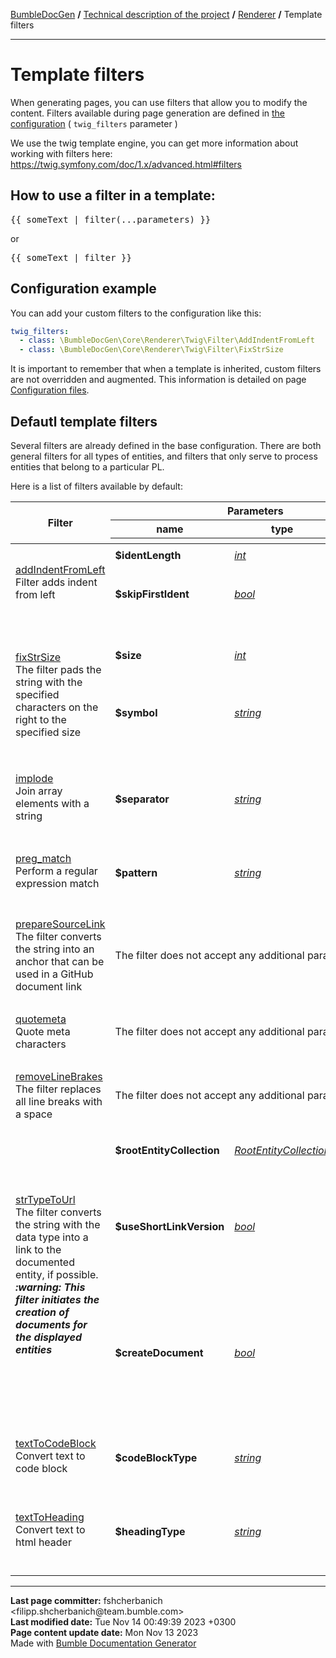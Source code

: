 <embed> <a href="/docs/README.md">BumbleDocGen</a> <b>/</b> <a href="/docs/tech/readme.md">Technical description of the project</a> <b>/</b> <a href="/docs/tech/3.renderer/readme.md">Renderer</a> <b>/</b> Template filters<hr> </embed>

<embed> <h1>Template filters</h1> </embed>

When generating pages, you can use filters that allow you to modify the content.
Filters available during page generation are defined in <a href='/docs/tech/1.configuration/readme.md'>the configuration</a> ( `twig_filters` parameter )

We use the twig template engine, you can get more information about working with filters here: https://twig.symfony.com/doc/1.x/advanced.html#filters


<embed> <h2>How to use a filter in a template:</h2> </embed>

<pre>&#123;&#123; someText | filter(...parameters) &#125;&#125;</pre>

or

<pre>&#123;&#123; someText | filter &#125;&#125;</pre>


<embed> <h2>Configuration example</h2> </embed>

You can add your custom filters to the configuration like this:

```yaml
twig_filters:
  - class: \BumbleDocGen\Core\Renderer\Twig\Filter\AddIndentFromLeft
  - class: \BumbleDocGen\Core\Renderer\Twig\Filter\FixStrSize
```

It is important to remember that when a template is inherited, custom filters are not overridden and augmented.
This information is detailed on page <a href="/docs/tech/1.configuration/readme.md">Configuration files</a>.

<embed> <h2>Defautl template filters</h2> </embed>

Several filters are already defined in the base configuration.
There are both general filters for all types of entities, and filters that only serve to process entities that belong to a particular PL.

Here is a list of filters available by default:

<table>
    <thead>
    <tr>
        <th rowspan="3">Filter</th>
        <th colspan="3">Parameters</th>
    </tr>
    <tr>
        <th>name</th>
        <th>type</th>
        <th>description</th>
    </tr>
    <tr>
        <th colspan="4"></th>
    </tr>
    </thead>
    <tbody>
                                        <tr>
                                                        <td rowspan="5">
                        <a href="/docs/tech/3.renderer/classes/AddIndentFromLeft.md">addIndentFromLeft</a><br>
                        Filter adds indent from left                    </td>
                                                </tr>
                            <tr>
                    <td colspan="3"></td>
                </tr>
                                <tr>
                                    <td>
                        <b>$identLength</b>
                    </td>
                    <td>
                        <i><a href='https://www.php.net/manual/en/language.types.integer.php'>int</a></i>
                    </td>
                    <td>Indent size</td>
                            </tr>
                            <tr>
                    <td colspan="3"></td>
                </tr>
                                <tr>
                                    <td>
                        <b>$skipFirstIdent</b>
                    </td>
                    <td>
                        <i><a href='https://www.php.net/manual/en/language.types.boolean.php'>bool</a></i>
                    </td>
                    <td>Skip indent for first line in text or not</td>
                            </tr>
                                        <tr>
                <td colspan="4">&nbsp;</td>
            </tr>
                                                <tr>
                                                        <td rowspan="5">
                        <a href="/docs/tech/3.renderer/classes/FixStrSize.md">fixStrSize</a><br>
                        The filter pads the string with the specified characters on the right to the specified size                    </td>
                                                </tr>
                            <tr>
                    <td colspan="3"></td>
                </tr>
                                <tr>
                                    <td>
                        <b>$size</b>
                    </td>
                    <td>
                        <i><a href='https://www.php.net/manual/en/language.types.integer.php'>int</a></i>
                    </td>
                    <td>Required string size</td>
                            </tr>
                            <tr>
                    <td colspan="3"></td>
                </tr>
                                <tr>
                                    <td>
                        <b>$symbol</b>
                    </td>
                    <td>
                        <i><a href='https://www.php.net/manual/en/language.types.string.php'>string</a></i>
                    </td>
                    <td>The character to be used to complete the string</td>
                            </tr>
                                        <tr>
                <td colspan="4">&nbsp;</td>
            </tr>
                                                <tr>
                                                        <td rowspan="3">
                        <a href="/docs/tech/3.renderer/classes/Implode.md">implode</a><br>
                        Join array elements with a string                    </td>
                                                </tr>
                            <tr>
                    <td colspan="3"></td>
                </tr>
                                <tr>
                                    <td>
                        <b>$separator</b>
                    </td>
                    <td>
                        <i><a href='https://www.php.net/manual/en/language.types.string.php'>string</a></i>
                    </td>
                    <td>Element separator in result string</td>
                            </tr>
                                        <tr>
                <td colspan="4">&nbsp;</td>
            </tr>
                                                <tr>
                                                        <td rowspan="3">
                        <a href="/docs/tech/3.renderer/classes/PregMatch.md">preg_match</a><br>
                        Perform a regular expression match                    </td>
                                                </tr>
                            <tr>
                    <td colspan="3"></td>
                </tr>
                                <tr>
                                    <td>
                        <b>$pattern</b>
                    </td>
                    <td>
                        <i><a href='https://www.php.net/manual/en/language.types.string.php'>string</a></i>
                    </td>
                    <td>The pattern to search for, as a string.</td>
                            </tr>
                                        <tr>
                <td colspan="4">&nbsp;</td>
            </tr>
                                                <tr>
                                                        <td >
                        <a href="/docs/tech/3.renderer/classes/PrepareSourceLink.md">prepareSourceLink</a><br>
                        The filter converts the string into an anchor that can be used in a GitHub document link                    </td>
                                            <td colspan="3">The filter does not accept any additional parameters</td>
                                                </tr>
                                        <tr>
                <td colspan="4">&nbsp;</td>
            </tr>
                                                <tr>
                                                        <td >
                        <a href="/docs/tech/3.renderer/classes/Quotemeta.md">quotemeta</a><br>
                        Quote meta characters                    </td>
                                            <td colspan="3">The filter does not accept any additional parameters</td>
                                                </tr>
                                        <tr>
                <td colspan="4">&nbsp;</td>
            </tr>
                                                <tr>
                                                        <td >
                        <a href="/docs/tech/3.renderer/classes/RemoveLineBrakes.md">removeLineBrakes</a><br>
                        The filter replaces all line breaks with a space                    </td>
                                            <td colspan="3">The filter does not accept any additional parameters</td>
                                                </tr>
                                        <tr>
                <td colspan="4">&nbsp;</td>
            </tr>
                                                <tr>
                                                        <td rowspan="7">
                        <a href="/docs/tech/3.renderer/classes/StrTypeToUrl.md">strTypeToUrl</a><br>
                        The filter converts the string with the data type into a link to the documented entity, if possible.<br><i><b>:warning: This filter initiates the creation of documents for the displayed entities</b></i><br>                    </td>
                                                </tr>
                            <tr>
                    <td colspan="3"></td>
                </tr>
                                <tr>
                                    <td>
                        <b>$rootEntityCollection</b>
                    </td>
                    <td>
                        <i><a href='https://github.com/bumble-tech/bumble-doc-gen/blob/master/src/Core/Parser/Entity/RootEntityCollection.php'>RootEntityCollection</a></i>
                    </td>
                    <td></td>
                            </tr>
                            <tr>
                    <td colspan="3"></td>
                </tr>
                                <tr>
                                    <td>
                        <b>$useShortLinkVersion</b>
                    </td>
                    <td>
                        <i><a href='https://www.php.net/manual/en/language.types.boolean.php'>bool</a></i>
                    </td>
                    <td>Shorten or not the link name. When shortening, only the shortName of the entity will be shown</td>
                            </tr>
                            <tr>
                    <td colspan="3"></td>
                </tr>
                                <tr>
                                    <td>
                        <b>$createDocument</b>
                    </td>
                    <td>
                        <i><a href='https://www.php.net/manual/en/language.types.boolean.php'>bool</a></i>
                    </td>
                    <td>If true, creates an entity document. Otherwise, just gives a reference to the entity code</td>
                            </tr>
                                        <tr>
                <td colspan="4">&nbsp;</td>
            </tr>
                                                <tr>
                                                        <td rowspan="3">
                        <a href="/docs/tech/3.renderer/classes/TextToCodeBlock.md">textToCodeBlock</a><br>
                        Convert text to code block                    </td>
                                                </tr>
                            <tr>
                    <td colspan="3"></td>
                </tr>
                                <tr>
                                    <td>
                        <b>$codeBlockType</b>
                    </td>
                    <td>
                        <i><a href='https://www.php.net/manual/en/language.types.string.php'>string</a></i>
                    </td>
                    <td>Code block type (e.g. php or console )</td>
                            </tr>
                                        <tr>
                <td colspan="4">&nbsp;</td>
            </tr>
                                                <tr>
                                                        <td rowspan="3">
                        <a href="/docs/tech/3.renderer/classes/TextToHeading.md">textToHeading</a><br>
                        Convert text to html header                    </td>
                                                </tr>
                            <tr>
                    <td colspan="3"></td>
                </tr>
                                <tr>
                                    <td>
                        <b>$headingType</b>
                    </td>
                    <td>
                        <i><a href='https://www.php.net/manual/en/language.types.string.php'>string</a></i>
                    </td>
                    <td>Choose heading type: H1, H2, H3</td>
                            </tr>
                                        <tr>
                <td colspan="4">&nbsp;</td>
            </tr>
                </tbody>
</table>


<div id='page_committer_info'>
<hr>
<b>Last page committer:</b> fshcherbanich &lt;filipp.shcherbanich@team.bumble.com&gt;<br><b>Last modified date:</b>   Tue Nov 14 00:49:39 2023 +0300<br><b>Page content update date:</b> Mon Nov 13 2023<br>Made with <a href='https://github.com/bumble-tech/bumble-doc-gen/blob/master/docs/README.md'>Bumble Documentation Generator</a></div>